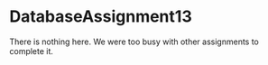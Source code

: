 # DatabaseAssignment13
There is nothing here. We were too busy with other assignments to complete it.
